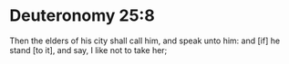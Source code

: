 # Deuteronomy 25:8

Then the elders of his city shall call him, and speak unto him: and [if] he stand [to it], and say, I like not to take her;